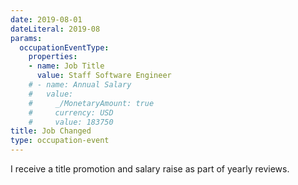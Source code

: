 ```yaml
---
date: 2019-08-01
dateLiteral: 2019-08
params:
  occupationEventType:
    properties:
    - name: Job Title
      value: Staff Software Engineer
    # - name: Annual Salary
    #   value:
    #     _/MonetaryAmount: true
    #     currency: USD
    #     value: 183750
title: Job Changed
type: occupation-event
---
```


I receive a title promotion and salary raise as part of yearly reviews.

